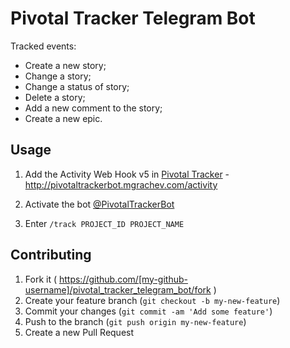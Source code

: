 # Pivotal Tracker Telegram Bot

Tracked events:

* Create a new story;
* Change a story;
* Change a status of story;
* Delete a story;
* Add a new comment to the story;
* Create a new epic.

## Usage

1. Add the Activity Web Hook v5 in [Pivotal Tracker](http://pivotaltracker.com) - http://pivotaltrackerbot.mgrachev.com/activity

2. Activate the bot [@PivotalTrackerBot](http://telegram.me/PivotalTrackerBot) 

3. Enter `/track PROJECT_ID PROJECT_NAME`

## Contributing

1. Fork it ( https://github.com/[my-github-username]/pivotal_tracker_telegram_bot/fork )
2. Create your feature branch (`git checkout -b my-new-feature`)
3. Commit your changes (`git commit -am 'Add some feature'`)
4. Push to the branch (`git push origin my-new-feature`)
5. Create a new Pull Request
